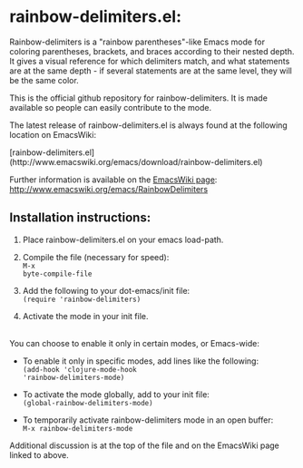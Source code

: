 
rainbow-delimiters.el:
======================

Rainbow-delimiters is a "rainbow parentheses"-like Emacs mode for coloring parentheses, brackets, and braces according to their nested depth. It gives a visual reference for which delimiters match, and what statements are at the same depth - if several statements are at the same level, they will be the same color.

This is the official github repository for rainbow-delimiters. It is made available so people can easily contribute to the mode.

The latest release of rainbow-delimiters.el is always found at the following location on EmacsWiki:
<p>
[rainbow-delimiters.el](http://www.emacswiki.org/emacs/download/rainbow-delimiters.el)
</p>

Further information is available on the [EmacsWiki page](http://www.emacswiki.org/emacs/RainbowDelimiters):
<br />http://www.emacswiki.org/emacs/RainbowDelimiters



Installation instructions:
--------------------------

1. Place rainbow-delimiters.el on your emacs load-path.

2. Compile the file (necessary for speed):
<br /><code>M-x byte-compile-file <location of rainbow-delimiters.el></code>
3. Add the following to your dot-emacs/init file:
<br /><code>(require 'rainbow-delimiters)</code>
4. Activate the mode in your init file.
<br />
You can choose to enable it only in certain modes, or Emacs-wide:


- To enable it only in specific modes, add lines like the following:
<br /><code>(add-hook 'clojure-mode-hook 'rainbow-delimiters-mode)</code>


- To activate the mode globally, add to your init file:
<br /><code>(global-rainbow-delimiters-mode)</code>


- To temporarily activate rainbow-delimiters mode in an open buffer:
<br /><code>M-x rainbow-delimiters-mode</code>

Additional discussion is at the top of the file and on the EmacsWiki page linked to above.

